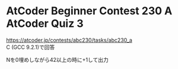 # AtCoder Beginner Contest 230 A AtCoder Quiz 3  
https://atcoder.jp/contests/abc230/tasks/abc230_a  
C (GCC 9.2.1)で回答  

Nを0埋めしながら42以上の時に+1して出力
